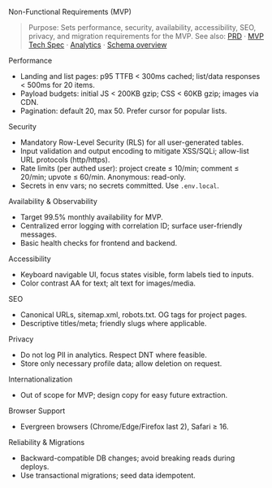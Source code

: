 Non-Functional Requirements (MVP)

> Purpose: Sets performance, security, availability, accessibility, SEO, privacy, and migration requirements for the MVP.
> See also: [PRD](../Product%20Requirement%20Document.md) · [MVP Tech Spec](MVP_TECH_SPEC.md) · [Analytics](ANALYTICS.md) · [Schema overview](../supabase/schema.md)

Performance
- Landing and list pages: p95 TTFB < 300ms cached; list/data responses < 500ms for 20 items.
- Payload budgets: initial JS < 200KB gzip; CSS < 60KB gzip; images via CDN.
- Pagination: default 20, max 50. Prefer cursor for popular lists.

Security
- Mandatory Row-Level Security (RLS) for all user-generated tables.
- Input validation and output encoding to mitigate XSS/SQLi; allow-list URL protocols (http/https).
- Rate limits (per authed user): project create ≤ 10/min; comment ≤ 20/min; upvote ≤ 60/min. Anonymous: read-only.
- Secrets in env vars; no secrets committed. Use `.env.local`.

Availability & Observability
- Target 99.5% monthly availability for MVP.
- Centralized error logging with correlation ID; surface user-friendly messages.
- Basic health checks for frontend and backend.

Accessibility
- Keyboard navigable UI, focus states visible, form labels tied to inputs.
- Color contrast AA for text; alt text for images/media.

SEO
- Canonical URLs, sitemap.xml, robots.txt. OG tags for project pages.
- Descriptive titles/meta; friendly slugs where applicable.

Privacy
- Do not log PII in analytics. Respect DNT where feasible.
- Store only necessary profile data; allow deletion on request.

Internationalization
- Out of scope for MVP; design copy for easy future extraction.

Browser Support
- Evergreen browsers (Chrome/Edge/Firefox last 2), Safari ≥ 16.

Reliability & Migrations
- Backward-compatible DB changes; avoid breaking reads during deploys.
- Use transactional migrations; seed data idempotent.

